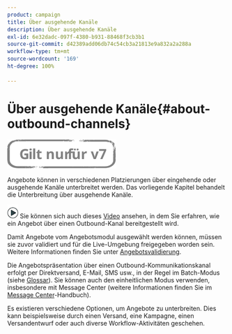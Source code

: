 ```yaml
---
product: campaign
title: Über ausgehende Kanäle
description: Über ausgehende Kanäle
exl-id: 6e32dadc-097f-4380-b931-88468f3cb3b1
source-git-commit: d42389add06db74c54cb3a21813e9a832a2a288a
workflow-type: tm+mt
source-wordcount: '169'
ht-degree: 100%

---
```


# Über ausgehende Kanäle{#about-outbound-channels}

![](../../assets/v7-only.svg)

Angebote können in verschiedenen Platzierungen über eingehende oder ausgehende Kanäle unterbreitet werden. Das vorliegende Kapitel behandelt die Unterbreitung über ausgehende Kanäle.

![](assets/do-not-localize/how-to-video.png) Sie können sich auch dieses [Video](https://helpx.adobe.com/de/campaign/classic/how-to/deliver-an-offer-on-outbound-channel-in-acv6.html?playlist=/ccx/v1/collection/product/campaign/classic/segment/digital-marketers/explevel/intermediate/applaunch/get-started/collection.ccx.js&amp;ref=helpx.adobe.com) ansehen, in dem Sie erfahren, wie ein Angebot über einen Outbound-Kanal bereitgestellt wird.

Damit Angebote vom Angebotsmodul ausgewählt werden können, müssen sie zuvor validiert und für die Live-Umgebung freigegeben worden sein. Weitere Informationen finden Sie unter [Angebotsvalidierung](../../interaction/using/approving-and-activating-an-offer.md).

Die Angebotspräsentation über einen Outbound-Kommunikationskanal erfolgt per Direktversand, E-Mail, SMS usw., in der Regel im Batch-Modus (siehe [Glossar](../../interaction/using/i-glossary.md)). Sie können auch den einheitlichen Modus verwenden, insbesondere mit Message Center (weitere Informationen finden Sie im [Message Center](../../message-center/using/about-transactional-messaging.md)-Handbuch).

Es existieren verschiedene Optionen, um Angebote zu unterbreiten. Dies kann beispielsweise durch einen Versand, eine Kampagne, einen Versandentwurf oder auch diverse Workflow-Aktivitäten geschehen.

